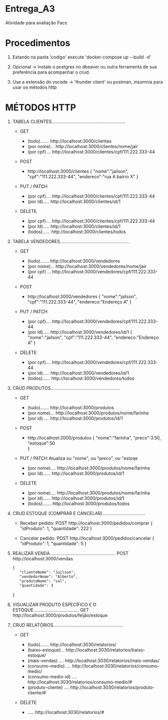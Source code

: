 # Entrega_A3
Atividade para avaliação Facs

# Procedimentos

1. Estando na pasta 'codigo' execute 'docker-compose up --build -d'

2. Opcional -> instale o postgres no dbeaver ou outra ferramenta de sua preferência para acompanhar o crud. 

3. Use a extensão do vscode -> 'thunder client' ou postman, insomnia para usar os métodos http

# MÉTODOS HTTP

1. TABELA CLIENTES..........................................................
    * GET 
      - (tudo)....... http://localhost:3000/clientes  
      - (por nome)... http://localhost:3000/clientes/nome/jair  
      - (por cpf) ... http://localhost:3000/clientes/cpf/111.222.333-44 

    * POST
      - http://localhost:3000/clientes
        {
          "nome":"jailson",
          "cpf":"111.222.333-44",
          "endereco":"rua A bairro X"
        }

    * PUT / PATCH
      - (por cpf).... http://localhost:3000/clientes/cpf/111.222.333-44
      - (por Id)..... http://localhost:3000/clientes/id/1

    * DELETE
      - (por cpf).... http://localhost:3000/clientes/cpf/111.222.333-44
      - (por Id)..... http://localhost:3000/clientes/id/1
      - (todos)...... http://localhost:3000/clientes/todos
    
2. TABELA VENDEDORES.......................................................
    * GET 
      - (tudo)....... http://localhost:3000/vendedores
      - (por nome)... http://localhost:3000/vendedores/nome/jair  
      - (por cpf) ... http://localhost:3000/vendedores/cpf/111.222.333-44 

    * POST
      - http://localhost:3000/vendedores
        {
          "nome":"jailson",
          "cpf":"111.222.333-44",
          "endereco:"Endereço A"
        }

    * PUT / PATCH
      - (por cpf).... http://localhost:3000/vendedores/cpf/111.222.333-44
      - (por Id)..... http://localhost:3000/vendedores/id/1
        {
          "nome":"jailson",
          "cpf":"111.222.333-44",
          "endereco:"Endereço A"
        }

    * DELETE
      - (por cpf).... http://localhost:3000/vendedores/cpf/111.222.333-44
      - (por Id)..... http://localhost:3000/vendedores/id/1
      - (todos)...... http://localhost:3000/vendedores/todos

3. CRUD PRODUTOS.......................................................
    * GET 
      - (tudo)....... http://localhost:3000/produtos
      - (por nome)... http://localhost:3000/produtos/nome/farinha 
      - (por id) .... http://localhost:3000/produtos/id/1

    * POST
      - http://localhost:3000/produtos
        {
          "nome":"farinha",
          "preco":3.50,  
          "estoque":50             
        }

    * PUT / PATCH Atualiza ou "nome", ou "preco", ou "estoqe
      - (por nome).... http://localhost:3000/produtos/nome/farinha
      - (por Id)...... http://localhost:3000/produtos/id/1
         

    * DELETE
      - (por nome).... http://localhost:3000/produtos/nome/farinha
      - (por Id)...... http://localhost:3000/produtos/id/1
      - (todos)....... http://localhost:3000/produtos/todos
      

4. CRUD ESTOQUE (COMPRAR E CANCELAR)..................................

   * Receber pedido: 
     POST http://localhost:3000/pedidos/comprar
        {
          "idProduto": 1,
          "quantidade": 222
        }


   * Cancelar pedido: 
     POST http://localhost:3000/pedidos/cancelar
        {
          "idProduto": 1,
          "quantidade": 5
        }

5. REALIZAR VENDA....................................................
   POST http://localhost:3000/vendas

       {
          "clienteNome": "Jailson",
          "vendedorNome": "Alberto",
          "produtoNome": "sal",
          "quantidade": 3
      }

6. VISUALIZAR PRODUTO ESPECÍFICO E O ESTOQUE....................................
   GET http://localhost:3000/produtos/feijão/estoque

8. CRUD RELATÓRIOS.......................................................
    * GET 
      - (tudo)....... http://localhost:3030/relatorios/
      - (baixo-estoque)... http://localhost:3030/relatorios/baixo-estoque/
      - (mais-vendas) .... http://localhost:3030/relatorios/mais-vendas/
      - (consumo-medio) .... http://localhost:3030/relatorios/consumo-medio/
      - (consumo-medio-id) .... http://localhost:3030/relatorios/consumo-medio/#
      - (produto-cliente) .... http://localhost:3030/relatorios/produto-cliente/#

    * DELETE
      - ..... http://localhost:3030/relatorios/#